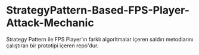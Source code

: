# StrategyPattern-Based-FPS-Player-Attack-Mechanic
Strategy Pattern ile FPS Player'ın farklı algoritmalar içeren saldırı metodlarını çalıştıran bir prototipi içeren repo'dur.
